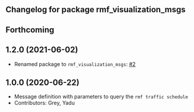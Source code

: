 ## Changelog for package rmf_visualization_msgs

Forthcoming
-----------
1.2.0 (2021-06-02)
------------------
* Renamed package to `rmf_visualization_msgs`: [#2](https://github.com/open-rmf/rmf_visualization_msgs/pull/2)

1.0.0 (2020-06-22)
------------------
* Message definition with parameters to query the `rmf traffic schedule`
* Contributors: Grey, Yadu
